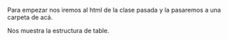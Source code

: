 

Para empezar nos iremos al html de la clase pasada y la pasaremos a una carpeta de acá.

Nos muestra la estructura de table.
